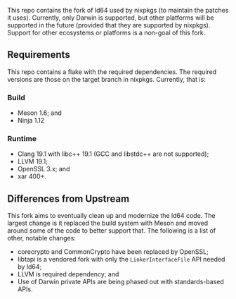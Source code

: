 This repo contains the fork of ld64 used by nixpkgs (to maintain the patches it uses). Currently,
only Darwin is supported, but other platforms will be supported in the future (provided that they
are supported by nixpkgs). Support for other ecosystems or platforms is a non-goal of this fork.

## Requirements

This repo contains a flake with the required dependencies. The required versions are those on the
target branch in nixpkgs. Currently, that is:

### Build

- Meson 1.6; and
- Ninja 1.12

### Runtime

- Clang 19.1 with libc++ 19.1 (GCC and libstdc++ are not supported);
- LLVM 19.1;
- OpenSSL 3.x; and
- xar 400+.

## Differences from Upstream

This fork aims to eventually clean up and modernize the ld64 code. The largest change is it
replaced the build system with Meson and moved around some of the code to better support that.
The following is a list of other, notable changes:

- corecrypto and CommonCrypto have been replaced by OpenSSL;
- libtapi is a vendored fork with only the `LinkerInterfaceFile` API needed by ld64;
- LLVM is required dependency; and
- Use of Darwin private APIs are being phased out with standards-based APIs.
